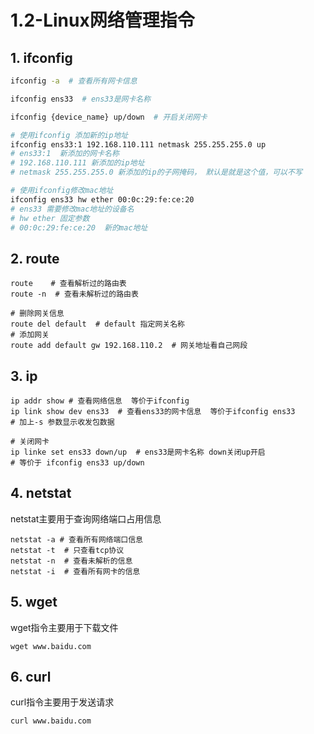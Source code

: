 # 1.2-Linux网络管理指令

## 1. ifconfig

```bash
ifconfig -a  # 查看所有网卡信息

ifconfig ens33  # ens33是网卡名称

ifconfig {device_name} up/down  # 开启关闭网卡

# 使用ifconfig 添加新的ip地址
ifconfig ens33:1 192.168.110.111 netmask 255.255.255.0 up
# ens33:1  新添加的网卡名称
# 192.168.110.111 新添加的ip地址
# netmask 255.255.255.0 新添加的ip的子网掩码， 默认是就是这个值，可以不写

# 使用ifconfig修改mac地址
ifconfig ens33 hw ether 00:0c:29:fe:ce:20
# ens33 需要修改mac地址的设备名
# hw ether 固定参数
# 00:0c:29:fe:ce:20  新的mac地址
```

## 2. route

```shell
route    # 查看解析过的路由表
route -n  # 查看未解析过的路由表

# 删除网关信息
route del default  # default 指定网关名称
# 添加网关
route add default gw 192.168.110.2  # 网关地址看自己网段
```

## 3. ip

```shell
ip addr show # 查看网络信息  等价于ifconfig
ip link show dev ens33  # 查看ens33的网卡信息  等价于ifconfig ens33
# 加上-s 参数显示收发包数据

# 关闭网卡
ip linke set ens33 down/up  # ens33是网卡名称 down关闭up开启
# 等价于 ifconfig ens33 up/down
```

## 4. netstat

netstat主要用于查询网络端口占用信息

```shell
netstat -a # 查看所有网络端口信息
netstat -t  # 只查看tcp协议
netstat -n  # 查看未解析的信息
netstat -i  # 查看所有网卡的信息
```

## 5. wget

wget指令主要用于下载文件

```shell
wget www.baidu.com
```

## 6. curl

curl指令主要用于发送请求

```shell
curl www.baidu.com
```

